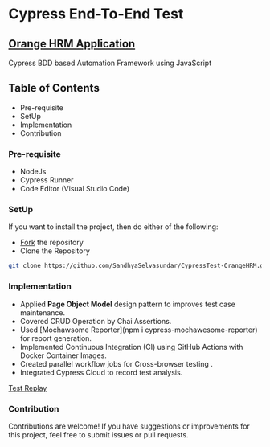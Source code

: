 # Cypress End-To-End Test

## [Orange HRM Application](https://opensource-demo.orangehrmlive.com/web/index.php/auth/login)

Cypress BDD based Automation Framework using JavaScript

## Table of Contents

- Pre-requisite
- SetUp
- Implementation
- Contribution

### Pre-requisite

- NodeJs
- Cypress Runner
- Code Editor (Visual Studio Code)

### SetUp

If you want to install the project, then do either of the following:
* [Fork](https://github.com/SandhyaSelvasundar/CypressTest-OrangeHRM) the repository
* Clone the Repository 
```bash
git clone https://github.com/SandhyaSelvasundar/CypressTest-OrangeHRM.git
```

### Implementation
- Applied **Page Object Model** design pattern to improves test case maintenance.
- Covered CRUD Operation by Chai Assertions.
- Used [Mochawsome Reporter](npm i cypress-mochawesome-reporter) for report generation.
- Implemented Continuous Integration (CI) using GitHub Actions with Docker Container Images.
- Created parallel workflow jobs for Cross-browser testing .
- Integrated Cypress Cloud to record test analysis.

[Test Replay](https://cloud.cypress.io/projects/y5sa3t/runs)

### Contribution

Contributions are welcome! If you have suggestions or improvements for this project, feel free to submit issues or pull requests.

